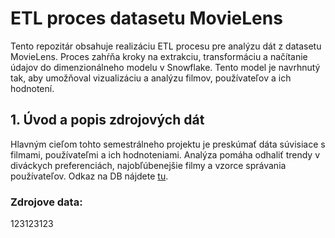 # ETL proces datasetu MovieLens
Tento repozitár obsahuje realizáciu ETL procesu pre analýzu dát z datasetu MovieLens. Proces zahŕňa kroky na extrakciu, transformáciu a načítanie údajov do dimenzionálneho modelu v Snowflake. Tento model je navrhnutý tak, aby umožňoval vizualizáciu a analýzu filmov, používateľov a ich hodnotení.
## 1. Úvod a popis zdrojových dát
Hlavným cieľom tohto semestrálneho projektu je preskúmať dáta súvisiace s filmami, používateľmi a ich hodnoteniami. Analýza pomáha odhaliť trendy v diváckych preferenciách, najobľúbenejšie filmy a vzorce správania používateľov. Odkaz na DB nájdete [tu](https://grouplens.org/datasets/movielens/).
### Zdrojove data:
123123123
